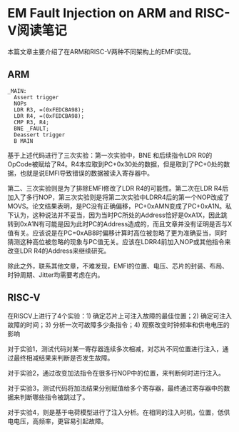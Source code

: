 # EM Fault Injection on ARM and RISC-V阅读笔记

本篇文章主要介绍了在ARM和RISC-V两种不同架构上的EMFI实现。

## ARM

``````assembly
_MAIN:
  Assert trigger
  NOPs
  LDR R3, =(0xFEDCBA98);
  LDR R4, =(0xFEDCBA98);
  CMP R3, R4;
  BNE _FAULT;
  Deassert trigger
  B MAIN
``````

基于上述代码进行了三次实验：第一次实验中，BNE 和后续指令LDR R0的OpCode被赋给了R4。R4本应取到PC+0x30处的数据，但是取到了PC+0处的数据，也就是说EMFI导致错误的数据被读入寄存器中。

第二、三次实验则是为了排除EMFI修改了LDR R4的可能性。第二次在LDR R4后加入了多行NOP，第三次实验则是将第二次实验中LDRR4后的第一个NOP改成了MOVS。论文结果表明，是PC没有正确偏移，PC+0xAMN变成了PC+0xA1N。私下认为，这种说法并不妥当，因为当时PC所处的Address恰好是0xA1X，因此跳转到0xA1N有可能是因为此时PC的Address造成的，而且文章并没有证明是否与X值有关。应该说是在PC=0xAB8时偏移计算时高位被忽略了更为准确妥当，同时猜测这种高位被忽略的现象与PC值无关。应该在LDRR4前加入NOP或其他指令来改变LDR R4的Address来继续研究。

除此之外，联系其他文章，不难发现，EMFI的位置、电压、芯片的封装、布局、时钟周期、Jitter均需要考虑在内。

## RISC-V

在RISCV上进行了4个实验：1) 确定芯片上可注入故障的最佳位置；2) 确定可注入故障的时间；3) 分析一次可故障多少条指令；4) 观察改变时钟频率和供电电压的影响

对于实验1，测试代码对某一寄存器连续多次相减，对芯片不同位置进行注入，通过最终相减结果来判断是否发生故障。

对于实验2，通过改变加法指令在很多行NOP中的位置，来判断何时进行注入。

对于实验3，测试代码将加法结果分别赋值给多个寄存器，最终通过寄存器中的数据来判断哪些指令被跳过了。

对于实验4，则是基于电荷模型进行了注入分析。在相同的注入时机，位置，低供电电压，高频率，更容易引起故障。

